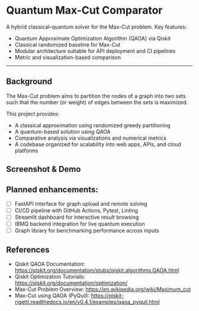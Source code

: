 # Quantum Max-Cut Comparator
A hybrid classical–quantum solver for the Max-Cut problem.
Key features:
- Quantum Approximate Optimization Algorithm (QAOA) via Qiskit
- Classical randomized baseline for Max-Cut
- Modular architecture suitable for API deployment and CI pipelines
- Metric and visualization-based comparison

---

## Background

The Max-Cut problem aims to partition the nodes of a graph into two sets such that the number (or weight) of edges between the sets is maximized.

This project provides:
- A classical approximation using randomized greedy partitioning
- A quantum-based solution using QAOA
- Comparative analysis via visualizations and numerical metrics
- A codebase organized for scalability into web apps, APIs, and cloud platforms

## Screenshot & Demo


## Planned enhancements:
- [ ] FastAPI interface for graph upload and remote solving
- [ ] CI/CD pipeline with GitHub Actions, Pytest, Linting
- [ ] Streamlit dashboard for interactive result browsing
- [ ] IBMQ backend integration for live quantum execution
- [ ] Graph library for benchmarking performance across inputs

## References
- Qiskit QAOA Documentation: https://qiskit.org/documentation/stubs/qiskit.algorithms.QAOA.html
- Qiskit Optimization Tutorials: https://qiskit.org/documentation/optimization/
- Max-Cut Problem Overview: https://en.wikipedia.org/wiki/Maximum_cut
- Max-Cut using QAOA (PyQuil): https://qiskit-rigetti.readthedocs.io/en/v0.4.1/examples/qaoa_pyquil.html
